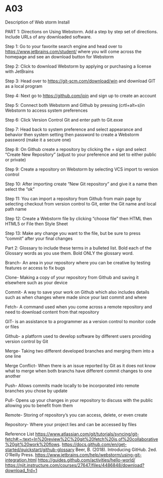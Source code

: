 # A03
Description of Web storm Install

PART 1: Directions on Using Webstorm.
Add a step by step set of directions. Include URLs of any downloaded software. 
 
 Step 1: Go to your favorite search engine and head over to https://www.jetbrains.com/student/ where you will come across the homepage and see an download button for Webstorm
 
Step 2: Click to download Webstorm by applying or purchasing a license with JetBrains

Step 3: Head over to https://git-scm.com/download/win and download GIT as a local program

Step 4: Next go to https://github.com/join and sign up to create an account

Step 5: Connect both Webstorm and Github by  pressing (crtl+alt+s)in Webstorm to access system preferences 

Step 6: Click Version Control Git and enter path to Git.exxe

Step 7: Head back to system preference and select appearance and behavior then system setting then password to create a Webstorm password (make it a secure one)

Step 8: On Github create a repository by clicking the + sign and select “Create New Repository” (adjust to your preference and set to either public or private)

Step 9: Create a repository on Webstorm by selecting VCS import to version control

Step 10: After importing create “New Git repository” and give it a name then select the “ok”

Step 11: You can import a repository from Github from main page by selecting checkout from version control to Git, enter the Git name and local path name 

Step 12: Create a Webstorm file by clicking “choose file” then HTML then HTML5 or File then Style Sheet

Step 13: Make any change you want to the file, but be sure to press “commit” after your final changes

Part 2: Glossary to include these terms in a bulleted list.
Bold each of the Glossary words as you use them.  Bold ONLY the glossary word.

Branch- An area in your repository where you can be creative by testing features or access to fix bugs

Clone- Making a copy of your repository from Github and saving it elsewhere such as your device 

Commit- A way to save your work on Github which also includes details such as when changes where made since your last commit and where

Fetch- A command used when you come across a remote repository and need to download content from that repository

GIT- is an assistance to a programmer as a version control to monitor code or files

Github- a platform used to develop software by different users providing version control by Git

Merge- Taking two different developed branches and merging them into a one line

Merge Conflict- When there is an issue reported by Git as it does not know what to merge when both branchs have different commit changes to one another

Push- Allows commits made locally to be incorporated into remote branches you chose by update 

Pull- Opens up your changes in your repository to discuss with the public allowing you to benefit from them

Remote- Storing of repository’s you can access, delete, or even create 

Repository- Where your project lies and can be accessed by files

Reference List
https://www.atlassian.com/git/tutorials/syncing/git-fetch#:~:text=In%20review%2C%20git%20fetch%20is,of%20collaborative%20git%20work%20flows. 
https://docs.github.com/en/get-started/quickstart/github-glossary
Beer, B. (2018). Introducing GitHub. 2ed. O’Reilly Press. 
https://www.jetbrains.com/help/webstorm/using-git-integration.html
https://guides.github.com/activities/hello-world/ 
https://njit.instructure.com/courses/27647/files/4486848/download?download_frd=1 
